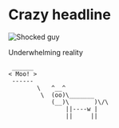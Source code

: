 # Crazy headline

![Shocked guy](https://i.kym-cdn.com/editorials/icons/original/000/005/435/jslutty.jpg)

Underwhelming reality

```ascii
 ______
< Moo! >
 ------
        \   ^__^
         \  (oo)\_______
            (__)\       )\/\
                ||----w |
                ||     ||
```
